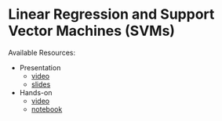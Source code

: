 # Linear Regression and Support Vector Machines (SVMs)
Available Resources:
* Presentation
	* [video](https://www.youtube.com/watch?v=_5lsmWpA5IU)
	* [slides](https://github.com/jmartinezheras/2018-MachineLearning-Lectures-ESA/blob/master/2_LinearRegression_SVM/2_LinearRegression_SVM.pdf)
* Hands-on
	* [video](https://youtu.be/9WisRGpP4p4)
	* [notebook](https://github.com/jmartinezheras/2018-MachineLearning-Lectures-ESA/blob/master/2_LinearRegression_SVM/2_airbnb_frankfurt.ipynb)
